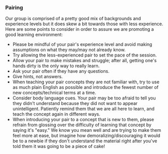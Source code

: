 ### Pairing

Our group is comprised of a pretty good mix of backgrounds and experience levels but it does skew a bit towards those with less experience. Here are some points to consider in order to assure we are promoting a good learning environment:

- Please be mindful of your pair's experience level and avoid making assumptions on what they may/may not already know.
- Try allowing the less-experienced pair to set the pace of the session.
- Allow your pair to make mistakes and struggle; after all, getting one's hands dirty is the only way to really learn.
- Ask your pair often if they have any questions.
- Give hints, not answers.
- When teaching your pair concepts they are not familiar with, try to use as much plain English as possible and introduce the fewest number of new concepts/technical terms at a time.
- Consider body language cues. Your pair may be too afraid to tell you they didn't understand because they did not want to appear unintelligent. Patiently remind them that we are all here to learn, and teach the concept again in different ways.
- When introducing your pair to a concept that is new to them, please refrain from glossing over the difficulty of learning that concept by saying it's "easy." We know you mean well and are trying to make them feel more at ease, but imagine how demoralizing/discouraging it would be to a newbie if they don't understand the material right after you've told them it was going to be a piece of cake!
